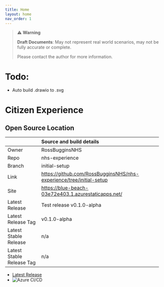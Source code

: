 ```yaml
---
title: Home
layout: home
nav_order: 1
---
```

> ⚠️ **Warning**
>  
> **Draft Documents**: May not represent real world scenarios, may not be fully accurate or complete.
>
> Please contact the author for more information.
# Todo:

- Auto build .drawio to .svg

# Citizen Experience

## Open Source Location


|                           | Source and build details                                            |
| :------------------------ | :------------------------------------------------------------------ |
| Owner                     | RossBugginsNHS                                                      |
| Repo                      | nhs-experience                                                      |
| Branch                    | initial-setup                                                       |
| Link                      | https://github.com/RossBugginsNHS/nhs-experience/tree/initial-setup |
| Site                      | https://blue-beach-03e72e403.1.azurestaticapps.net/                 |
| Latest Release            | Test release v0.1.0-alpha                                           |
| Latest Release Tag        | v0.1.0-alpha                                                        |
| Latest Stable Release     | n/a                                                                 |
| Latest Stable Release Tag | n/a                                                                 |

- [Latest Release](https://github.com/RossBugginsNHS/nhs-experience/releases/latest)
- ![Azure CI/CD](https://github.com/RossBugginsNHS/nhs-experience/actions/workflows/azure-static-web-apps-blue-beach-03e72e403.yml/badge.svg?branch=v0.1.2-alpha)
